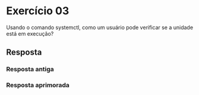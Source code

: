 # Exercício 03

Usando o comando systemctl, como um usuário pode verificar se a unidade está em execução?

## Resposta

### Resposta antiga

### Resposta aprimorada
